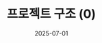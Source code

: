 ---
layout: post
title: "프로젝트 구조 (0)"
date: 2025-07-01
categories: [Structure]
#image: /assets/images/icon_download.png
excerpt: " ..."
---